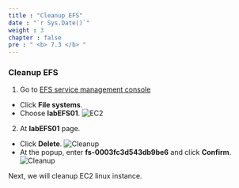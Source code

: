```yaml
---
title : "Cleanup EFS"
date : "`r Sys.Date()`"
weight : 3
chapter : false
pre : " <b> 7.3 </b> "
---
```


### Cleanup EFS
1. Go to [EFS service management console](https://console.aws.amazon.com/efs/home)
  - Click **File systems**.
  - Choose **labEFS01**.
  ![EC2](/images/4.configure/ws01-configure13.png)

2. At **labEFS01** page.
  - Click **Delete**.
  ![Cleanup](/images/7.cleanup/ws01-cleanup06.png)
  - At the popup, enter **fs-0003fc3d543db9be6** and click **Confirm**.
  ![Cleanup](/images/7.cleanup/ws01-cleanup07.png)

Next, we will cleanup EC2 linux instance.